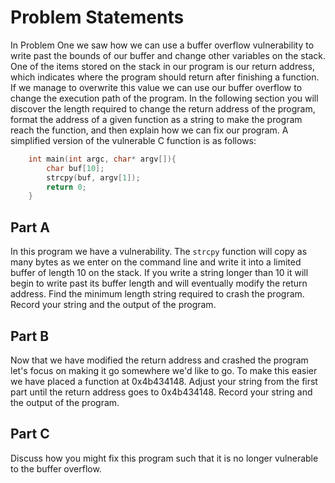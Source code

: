 # Problem Statements

In Problem One we saw how we can use a buffer overflow vulnerability to write past the bounds of our buffer and change other variables on the stack. One of the items stored on the stack in our program is our return address, which indicates where the program should return after finishing a function. If we manage to overwrite this value we can use our buffer overflow to change the execution path of the program. In the following section you will discover the length required to change the return address of the program, format the address of a given function as a string to make the program reach the function, and then explain how we can fix our program. A simplified version of the vulnerable C function is as follows:

```C
    int main(int argc, char* argv[]){
        char buf[10];
        strcpy(buf, argv[1]);
        return 0;
    }
```

## Part A

In this program we have a vulnerability. The `strcpy` function will copy as many bytes as we enter on the command line and write it into a limited buffer of length 10 on the stack. If you write a string longer than 10 it will begin to write past its buffer length and will eventually modify the return address. Find the minimum length string required to crash the program. Record your string and the output of the program.
  
## Part B

Now that we have modified the return address and crashed the program let's focus on making it go somewhere we'd like to go. To make this easier we have placed a function at 0x4b434148. Adjust your string from the first part until the return address goes to 0x4b434148. Record your string and the output of the program.

## Part C

Discuss how you might fix this program such that it is no longer vulnerable to the buffer overflow.
